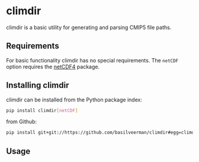 # climdir

climdir is a basic utility for generating and parsing CMIP5 file paths.

## Requirements

For basic functionality climdir has no special requirements.  The `netCDF` option requires the [netCDF4](http://unidata.github.io/netcdf4-python/) package.

## Installing climdir

climdir can be installed from the Python package index:

```bash
pip install climdir[netCDF]
```

from Github:

```bash
pip install git+git://https://github.com/basilveerman/climdir#egg=climdir
```

## Usage
